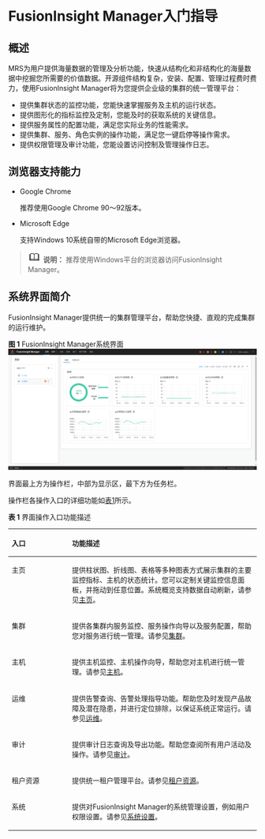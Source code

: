 # FusionInsight Manager入门指导<a name="admin_guide_000002"></a>

## 概述<a name="zh-cn_topic_0263899467_sb2d5a53755d54adf891138b7435dbc60"></a>

MRS为用户提供海量数据的管理及分析功能，快速从结构化和非结构化的海量数据中挖掘您所需要的价值数据。开源组件结构复杂，安装、配置、管理过程费时费力，使用FusionInsight Manager将为您提供企业级的集群的统一管理平台：

-   提供集群状态的监控功能，您能快速掌握服务及主机的运行状态。
-   提供图形化的指标监控及定制，您能及时的获取系统的关键信息。
-   提供服务属性的配置功能，满足您实际业务的性能需求。
-   提供集群、服务、角色实例的操作功能，满足您一键启停等操作需求。
-   提供权限管理及审计功能，您能设置访问控制及管理操作日志。

## 浏览器支持能力<a name="zh-cn_topic_0263899467_s63688bdf94ac4e9e90fcb1b58a733b0f"></a>

-   Google Chrome

    推荐使用Google Chrome 90～92版本。

-   Microsoft Edge

    支持Windows 10系统自带的Microsoft Edge浏览器。


>![](public_sys-resources/icon-note.gif) **说明：** 
>推荐使用Windows平台的浏览器访问FusionInsight Manager。

## 系统界面简介<a name="zh-cn_topic_0263899467_s3e5089f23da54b50b00fd02a880eecf0"></a>

FusionInsight Manager提供统一的集群管理平台，帮助您快捷、直观的完成集群的运行维护。

**图 1**  FusionInsight Manager系统界面<a name="zh-cn_topic_0263899467_fig17147104320359"></a>  
![](figures/FusionInsight-Manager系统界面.png "FusionInsight-Manager系统界面")

界面最上方为操作栏，中部为显示区，最下方为任务栏。

操作栏各操作入口的详细功能如[表1](#zh-cn_topic_0263899467_t2e8dff27d0214c0885ce9fa207af6953)所示。

**表 1**  界面操作入口功能描述

<a name="zh-cn_topic_0263899467_t2e8dff27d0214c0885ce9fa207af6953"></a>
<table><thead align="left"><tr id="zh-cn_topic_0263899467_zh-cn_topic_0046736886_row34076345"><th class="cellrowborder" valign="top" width="24.240000000000002%" id="mcps1.2.3.1.1"><p id="zh-cn_topic_0263899467_zh-cn_topic_0046736886_p8720581"><a name="zh-cn_topic_0263899467_zh-cn_topic_0046736886_p8720581"></a><a name="zh-cn_topic_0263899467_zh-cn_topic_0046736886_p8720581"></a>入口</p>
</th>
<th class="cellrowborder" valign="top" width="75.76%" id="mcps1.2.3.1.2"><p id="zh-cn_topic_0263899467_zh-cn_topic_0046736886_p35278494"><a name="zh-cn_topic_0263899467_zh-cn_topic_0046736886_p35278494"></a><a name="zh-cn_topic_0263899467_zh-cn_topic_0046736886_p35278494"></a>功能描述</p>
</th>
</tr>
</thead>
<tbody><tr id="zh-cn_topic_0263899467_zh-cn_topic_0046736886_row38985771"><td class="cellrowborder" valign="top" width="24.240000000000002%" headers="mcps1.2.3.1.1 "><p id="zh-cn_topic_0263899467_zh-cn_topic_0046736886_p3730901"><a name="zh-cn_topic_0263899467_zh-cn_topic_0046736886_p3730901"></a><a name="zh-cn_topic_0263899467_zh-cn_topic_0046736886_p3730901"></a>主页</p>
</td>
<td class="cellrowborder" valign="top" width="75.76%" headers="mcps1.2.3.1.2 "><p id="zh-cn_topic_0263899467_zh-cn_topic_0046736886_p35472543"><a name="zh-cn_topic_0263899467_zh-cn_topic_0046736886_p35472543"></a><a name="zh-cn_topic_0263899467_zh-cn_topic_0046736886_p35472543"></a>提供柱状图、折线图、表格等多种图表方式展示集群的主要监控指标、主机的状态统计。您可以定制关键监控信息面板，并拖动到任意位置。系统概览支持数据自动刷新，请参见<a href="主页.md#admin_guide_000006">主页</a>。</p>
</td>
</tr>
<tr id="zh-cn_topic_0263899467_zh-cn_topic_0046736886_row50817438"><td class="cellrowborder" valign="top" width="24.240000000000002%" headers="mcps1.2.3.1.1 "><p id="zh-cn_topic_0263899467_zh-cn_topic_0046736886_p22571789"><a name="zh-cn_topic_0263899467_zh-cn_topic_0046736886_p22571789"></a><a name="zh-cn_topic_0263899467_zh-cn_topic_0046736886_p22571789"></a>集群</p>
</td>
<td class="cellrowborder" valign="top" width="75.76%" headers="mcps1.2.3.1.2 "><p id="zh-cn_topic_0263899467_zh-cn_topic_0046736886_p13162753"><a name="zh-cn_topic_0263899467_zh-cn_topic_0046736886_p13162753"></a><a name="zh-cn_topic_0263899467_zh-cn_topic_0046736886_p13162753"></a>提供各集群内服务监控、服务操作向导以及服务配置，帮助您对服务进行统一管理。请参见<a href="集群.md#admin_guide_000009">集群</a>。</p>
</td>
</tr>
<tr id="zh-cn_topic_0263899467_zh-cn_topic_0046736886_row59550034"><td class="cellrowborder" valign="top" width="24.240000000000002%" headers="mcps1.2.3.1.1 "><p id="zh-cn_topic_0263899467_zh-cn_topic_0046736886_p58823444"><a name="zh-cn_topic_0263899467_zh-cn_topic_0046736886_p58823444"></a><a name="zh-cn_topic_0263899467_zh-cn_topic_0046736886_p58823444"></a>主机</p>
</td>
<td class="cellrowborder" valign="top" width="75.76%" headers="mcps1.2.3.1.2 "><p id="zh-cn_topic_0263899467_zh-cn_topic_0046736886_p66835684"><a name="zh-cn_topic_0263899467_zh-cn_topic_0046736886_p66835684"></a><a name="zh-cn_topic_0263899467_zh-cn_topic_0046736886_p66835684"></a>提供主机监控、主机操作向导，帮助您对主机进行统一管理。请参见<a href="主机.md#admin_guide_000049">主机</a>。</p>
</td>
</tr>
<tr id="zh-cn_topic_0263899467_zh-cn_topic_0046736886_row44981334"><td class="cellrowborder" valign="top" width="24.240000000000002%" headers="mcps1.2.3.1.1 "><p id="zh-cn_topic_0263899467_zh-cn_topic_0046736886_p19609461"><a name="zh-cn_topic_0263899467_zh-cn_topic_0046736886_p19609461"></a><a name="zh-cn_topic_0263899467_zh-cn_topic_0046736886_p19609461"></a>运维</p>
</td>
<td class="cellrowborder" valign="top" width="75.76%" headers="mcps1.2.3.1.2 "><p id="zh-cn_topic_0263899467_zh-cn_topic_0046736886_p1109357"><a name="zh-cn_topic_0263899467_zh-cn_topic_0046736886_p1109357"></a><a name="zh-cn_topic_0263899467_zh-cn_topic_0046736886_p1109357"></a>提供告警查询、告警处理指导功能。帮助您及时发现产品故障及潜在隐患，并进行定位排除，以保证系统正常运行。请参见<a href="运维-74.md#admin_guide_000068">运维</a>。</p>
</td>
</tr>
<tr id="zh-cn_topic_0263899467_zh-cn_topic_0046736886_row22749082"><td class="cellrowborder" valign="top" width="24.240000000000002%" headers="mcps1.2.3.1.1 "><p id="zh-cn_topic_0263899467_zh-cn_topic_0046736886_p30736335"><a name="zh-cn_topic_0263899467_zh-cn_topic_0046736886_p30736335"></a><a name="zh-cn_topic_0263899467_zh-cn_topic_0046736886_p30736335"></a>审计</p>
</td>
<td class="cellrowborder" valign="top" width="75.76%" headers="mcps1.2.3.1.2 "><p id="zh-cn_topic_0263899467_zh-cn_topic_0046736886_p59536994"><a name="zh-cn_topic_0263899467_zh-cn_topic_0046736886_p59536994"></a><a name="zh-cn_topic_0263899467_zh-cn_topic_0046736886_p59536994"></a>提供审计日志查询及导出功能。帮助您查阅所有用户活动及操作。请参见<a href="审计.md#admin_guide_000084">审计</a>。</p>
</td>
</tr>
<tr id="zh-cn_topic_0263899467_zh-cn_topic_0046736886_row57767187"><td class="cellrowborder" valign="top" width="24.240000000000002%" headers="mcps1.2.3.1.1 "><p id="zh-cn_topic_0263899467_zh-cn_topic_0046736886_p48630602"><a name="zh-cn_topic_0263899467_zh-cn_topic_0046736886_p48630602"></a><a name="zh-cn_topic_0263899467_zh-cn_topic_0046736886_p48630602"></a>租户资源</p>
</td>
<td class="cellrowborder" valign="top" width="75.76%" headers="mcps1.2.3.1.2 "><p id="zh-cn_topic_0263899467_zh-cn_topic_0046736886_p18228690"><a name="zh-cn_topic_0263899467_zh-cn_topic_0046736886_p18228690"></a><a name="zh-cn_topic_0263899467_zh-cn_topic_0046736886_p18228690"></a>提供统一租户管理平台。请参见<a href="租户资源.md#admin_guide_000087">租户资源</a>。</p>
</td>
</tr>
<tr id="zh-cn_topic_0263899467_zh-cn_topic_0046736886_row128898"><td class="cellrowborder" valign="top" width="24.240000000000002%" headers="mcps1.2.3.1.1 "><p id="zh-cn_topic_0263899467_zh-cn_topic_0046736886_p10440787"><a name="zh-cn_topic_0263899467_zh-cn_topic_0046736886_p10440787"></a><a name="zh-cn_topic_0263899467_zh-cn_topic_0046736886_p10440787"></a>系统</p>
</td>
<td class="cellrowborder" valign="top" width="75.76%" headers="mcps1.2.3.1.2 "><p id="zh-cn_topic_0263899467_zh-cn_topic_0046736886_p28032468"><a name="zh-cn_topic_0263899467_zh-cn_topic_0046736886_p28032468"></a><a name="zh-cn_topic_0263899467_zh-cn_topic_0046736886_p28032468"></a>提供对FusionInsight Manager的系统管理设置，例如用户权限设置。请参见<a href="系统设置.md#admin_guide_000134">系统设置</a>。</p>
</td>
</tr>
</tbody>
</table>

